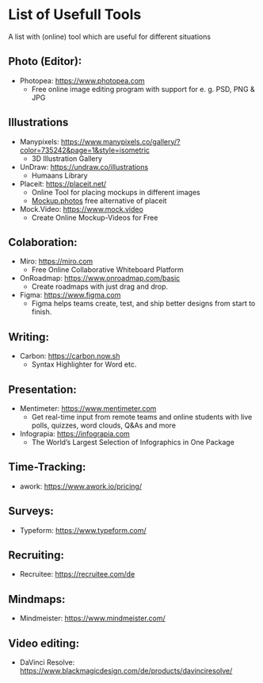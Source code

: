 # List of Usefull Tools
A list with (online) tool which are useful for different situations

## Photo (Editor):
- Photopea: https://www.photopea.com
  - Free online image editing program with support for e. g. PSD, PNG & JPG 
  
## Illustrations
- Manypixels: https://www.manypixels.co/gallery/?color=735242&page=1&style=isometric
  - 3D Illustration Gallery
- UnDraw: https://undraw.co/illustrations
  - Humaans Library
- Placeit: https://placeit.net/
  - Online Tool for placing mockups in different images
  - [Mockup.photos](https://mockup.photos/) free alternative of placeit
- Mock.Video: https://www.mock.video
  - Create Online Mockup-Videos for Free

## Colaboration:
- Miro: https://miro.com
  - Free Online Collaborative Whiteboard Platform
- OnRoadmap: https://www.onroadmap.com/basic
  - Create roadmaps with just drag and drop.
- Figma: https://www.figma.com
  - Figma helps teams create, test, and ship better designs from start to finish. 
  
## Writing:
- Carbon: https://carbon.now.sh
  - Syntax Highlighter for Word etc.

## Presentation: 
- Mentimeter: https://www.mentimeter.com
  - Get real-time input from remote teams and online students with live polls, quizzes, word clouds, Q&As and more
- Infograpia: https://infograpia.com
  - The World’s Largest Selection of Infographics in One Package

## Time-Tracking:
- awork: https://www.awork.io/pricing/

## Surveys:
- Typeform: https://www.typeform.com/

## Recruiting:
- Recruitee: https://recruitee.com/de

## Mindmaps:
- Mindmeister: https://www.mindmeister.com/

## Video editing:
- DaVinci Resolve: https://www.blackmagicdesign.com/de/products/davinciresolve/
